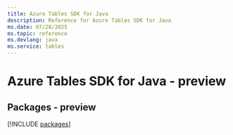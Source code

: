```yaml
---
title: Azure Tables SDK for Java
description: Reference for Azure Tables SDK for Java
ms.date: 07/28/2025
ms.topic: reference
ms.devlang: java
ms.service: tables
---
```

# Azure Tables SDK for Java - preview
## Packages - preview
[!INCLUDE [packages](tables-index.md)]